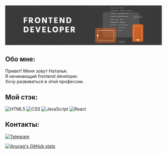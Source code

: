 ![Header](https://github.com/Swayka/swayka/blob/main/assets/html_image3-1024x538.png)

## Обо мне:
Привет! Меня зовут Наталья.  
Я начинающий frontend developer.  
Хочу развиваться в этой профессии.  

## Мой стэк:
![HTML5](https://img.shields.io/badge/-HTML5-090909?style=for-the-badge&logo=html5&logoColor=47C5FB)
![CSS](https://img.shields.io/badge/-CSS3-090909?style=for-the-badge&logo=CSS3&logoColor=00fce3)
![JavaScript](https://img.shields.io/badge/-JavaScript-090909?style=for-the-badge&logo=JavaScript&logoColor=E9D54D)
![React](https://img.shields.io/badge/-React-090909?style=for-the-badge&logo=React&logoColor=2c7eed)

## Контакты:
[![Telegram](https://img.shields.io/badge/-Telegram-090909?style=for-the-badge&logo=telegram&logoColor=27A0D9)](https://t.me/Nata_niksi)


[![Anurag's GitHub stats](https://github-readme-stats.vercel.app/apiswayka=anuraghazra&show_icons=true)](https://github.com/anuraghazra/github-readme-stats)